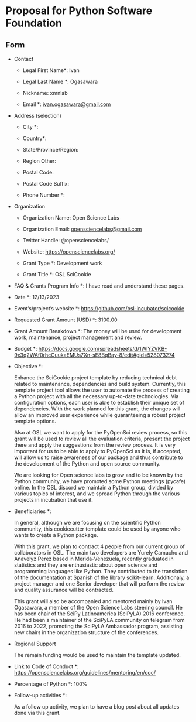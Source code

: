 # Proposal for Python Software Foundation

## Form

- Contact

  - Legal First Name*: Ivan

  - Legal Last Name *: Ogasawara

  - Nickname: xmnlab

  - Email *: ivan.ogasawara@gmail.com

- Address (selection)

  - City *:

  - Country*:

  - State/Province/Region:

  - Region Other:

  - Postal Code:

  - Postal Code Suffix:

  - Phone Number *:

- Organization
  
  - Organization Name: Open Science Labs

  - Organization Email: opensciencelabs@gmail.com

  - Twitter Handle: @opensciencelabs/

  - Website: https://opensciencelabs.org/

  - Grant Type *: Development work

  - Grant Title *: OSL SciCookie


- FAQ & Grants Program Info *: I have read and understand these pages.

- Date *: 12/13/2023

- Event’s/project’s website *: https://github.com/osl-incubator/scicookie

- Requested Grant Amount (USD) *: 3100.00

- Grant Amount Breakdown *: The money will be used for development work,
  maintenance, project management and review.

- Budget *: https://docs.google.com/spreadsheets/d/1WlYZVKB-9x3q2WAf0rhcCuukaEMUs7Xn-sE8BqBay-8/edit#gid=528073274

- Objective *:

  Enhance the SciCookie project template by reducing technical debt related to maintenance, dependencies and build system. Currently, this template project tool allows the user to automate the process of creating a Python project with all the necessary up-to-date technologies. Via configuration options, each user is able to establish their unique set of dependencies. With the work planned for this grant, the changes will allow an improved user experience while guaranteeing a robust project template options.

  Also at OSL we want to apply for the PyOpenSci review process, so this
  grant will be used to review all the evaluation criteria, present the
  project there and apply the suggestions from the review process. It is
  very important for us to be able to apply to PyOpenSci as it is, if
  accepted, will allow us to raise awareness of our package and thus
  contribute to the development of the Python and open source community.  


  We are looking for Open science labs to grow and to be known by the
  Python community, we have promoted some Python meetings (pycafe)
  online. In the OSL discord we maintain a Python group, divided by
  various topics of interest, and we spread Python through the various
  projects in incubation that use it.

- Beneficiaries *:

  In general, although we are focusing on the scientific Python
  community, this cookiecutter template could be used by anyone who
  wants to create a Python package.

  With this grant, we plan to contract 4 people from our current group
  of collaborators in OSL. The main two developers are Yurely Camacho and Anavelyz Perez based in Merida-Venezuela, recently graduated in statistics and they are enthusiastic about open science and programming languages like Python. They contributed to the translation of the documentation at Spanish of the library scikit-learn. Additionaly, a project manager and one Senior developer that will perform the review and quality assurance will be contracted.

  This grant will also be accompanied and mentored mainly by Ivan Ogasawara, a
  member of the Open Science Labs steering council. He has been chair of
  the SciPy Latinoamerica (SciPyLA) 2016 conference. He had been a
  maintainer of the SciPyLA community on telegram from 2016 to 2022,
  promoting the SciPyLA Ambassador program, assisting new chairs in the
  organization structure of the conferences.

- Regional Support

    The remain funding would be used to maintain the template updated.

- Link to Code of Conduct *: https://opensciencelabs.org/guidelines/mentoring/en/coc/

- Percentage of Python *:
    100%

- Follow-up activities *:

    As a follow up activity, we plan to have a blog post about all updates done via this grant.
